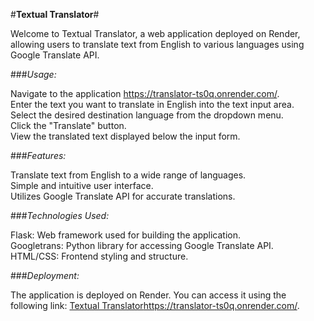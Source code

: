   #**Textual Translator**#

Welcome to Textual Translator, a web application deployed on Render, allowing users to translate text from English to various languages using Google Translate API.

###_Usage:_

Navigate to the application https://translator-ts0q.onrender.com/.     
Enter the text you want to translate in English into the text input area.    
Select the desired destination language from the dropdown menu.     
Click the "Translate" button.    
View the translated text displayed below the input form.    


###_Features:_

Translate text from English to a wide range of languages.    
Simple and intuitive user interface.    
Utilizes Google Translate API for accurate translations.    


###_Technologies Used:_

Flask: Web framework used for building the application.    
Googletrans: Python library for accessing Google Translate API.    
HTML/CSS: Frontend styling and structure.    


###_Deployment:_

The application is deployed on Render. You can access it using the following link: [Textual Translator](https://translator-ts0q.onrender.com/)https://translator-ts0q.onrender.com/.
